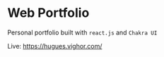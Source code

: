 # Web Portfolio

Personal portfolio built with `react.js` and `Chakra UI`

Live: https://hugues.vighor.com/
